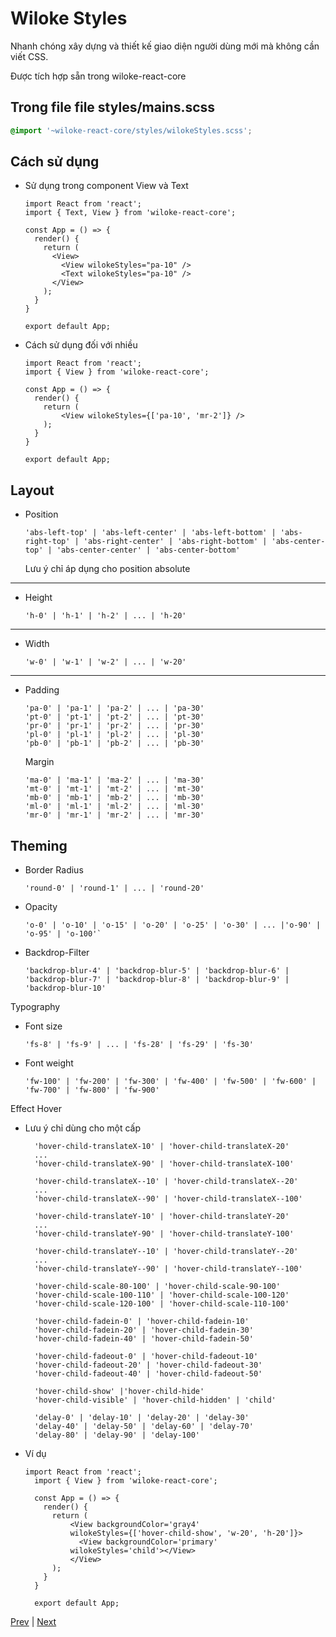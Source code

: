 [3]: ../general/files.md
[5]: ./tachyons.md

<!--  content -->

# Wiloke Styles

Nhanh chóng xây dựng và thiết kế giao diện người dùng mới mà không cần viết CSS.

Được tích hợp sẵn trong wiloke-react-core

## Trong file file styles/mains.scss

```scss
@import '~wiloke-react-core/styles/wilokeStyles.scss';
```

## Cách sử dụng

- Sử dụng trong component View và Text

  ```tsx
  import React from 'react';
  import { Text, View } from 'wiloke-react-core';

  const App = () => {
    render() {
      return (
        <View>
          <View wilokeStyles="pa-10" />
          <Text wilokeStyles="pa-10" />
        </View>
      );
    }
  }

  export default App;
  ```

- Cách sử dụng đối với nhiều

  ```tsx
  import React from 'react';
  import { View } from 'wiloke-react-core';

  const App = () => {
    render() {
      return (
          <View wilokeStyles={['pa-10', 'mr-2']} />
      );
    }
  }

  export default App;
  ```

## Layout

- Position

  `'abs-left-top' | 'abs-left-center' | 'abs-left-bottom' | 'abs-right-top' | 'abs-right-center' | 'abs-right-bottom' | 'abs-center-top' | 'abs-center-center' | 'abs-center-bottom'`

  Lưu ý chỉ áp dụng cho position absolute

---

- Height

  ```Shell
  'h-0' | 'h-1' | 'h-2' | ... | 'h-20'
  ```

---

- Width

  ```Shell
  'w-0' | 'w-1' | 'w-2' | ... | 'w-20'
  ```

---

- Padding

  ```Shell
  'pa-0' | 'pa-1' | 'pa-2' | ... | 'pa-30'
  'pt-0' | 'pt-1' | 'pt-2' | ... | 'pt-30'
  'pr-0' | 'pr-1' | 'pr-2' | ... | 'pr-30'
  'pl-0' | 'pl-1' | 'pl-2' | ... | 'pl-30'
  'pb-0' | 'pb-1' | 'pb-2' | ... | 'pb-30'
  ```

  Margin

  ```Shell
  'ma-0' | 'ma-1' | 'ma-2' | ... | 'ma-30'
  'mt-0' | 'mt-1' | 'mt-2' | ... | 'mt-30'
  'mb-0' | 'mb-1' | 'mb-2' | ... | 'mb-30'
  'ml-0' | 'ml-1' | 'ml-2' | ... | 'ml-30'
  'mr-0' | 'mr-1' | 'mr-2' | ... | 'mr-30'
  ```

## Theming

- Border Radius

  ```Shell
  'round-0' | 'round-1' | ... | 'round-20'
  ```

- Opacity

  ```Shell
  'o-0' | 'o-10' | 'o-15' | 'o-20' | 'o-25' | 'o-30' | ... |'o-90' | 'o-95' | 'o-100'`

  ```

- Backdrop-Filter

  ```Shell
  'backdrop-blur-4' | 'backdrop-blur-5' | 'backdrop-blur-6' | 'backdrop-blur-7' | 'backdrop-blur-8' | 'backdrop-blur-9' | 'backdrop-blur-10'
  ```

Typography

- Font size

  ```Shell
  'fs-8' | 'fs-9' | ... | 'fs-28' | 'fs-29' | 'fs-30'
  ```

- Font weight

  ```Shell
  'fw-100' | 'fw-200' | 'fw-300' | 'fw-400' | 'fw-500' | 'fw-600' | 'fw-700' | 'fw-800' | 'fw-900'
  ```

Effect Hover

- Lưu ý chỉ dùng cho một cấp

  ```Shell
    'hover-child-translateX-10' | 'hover-child-translateX-20'
    ...
    'hover-child-translateX-90' | 'hover-child-translateX-100'

    'hover-child-translateX--10' | 'hover-child-translateX--20'
    ...
    'hover-child-translateX--90' | 'hover-child-translateX--100'

    'hover-child-translateY-10' | 'hover-child-translateY-20'
    ...
    'hover-child-translateY-90' | 'hover-child-translateY-100'

    'hover-child-translateY--10' | 'hover-child-translateY--20'
    ...
    'hover-child-translateY--90' | 'hover-child-translateY--100'

    'hover-child-scale-80-100' | 'hover-child-scale-90-100'
    'hover-child-scale-100-110' | 'hover-child-scale-100-120'
    'hover-child-scale-120-100' | 'hover-child-scale-110-100'

    'hover-child-fadein-0' | 'hover-child-fadein-10'
    'hover-child-fadein-20' | 'hover-child-fadein-30'
    'hover-child-fadein-40' | 'hover-child-fadein-50'

    'hover-child-fadeout-0' | 'hover-child-fadeout-10'
    'hover-child-fadeout-20' | 'hover-child-fadeout-30'
    'hover-child-fadeout-40' | 'hover-child-fadeout-50'

    'hover-child-show' |'hover-child-hide'
    'hover-child-visible' | 'hover-child-hidden' | 'child'

    'delay-0' | 'delay-10' | 'delay-20' | 'delay-30'
    'delay-40' | 'delay-50' | 'delay-60' | 'delay-70'
    'delay-80' | 'delay-90' | 'delay-100'
  ```

- Ví dụ

  ```tsx
  import React from 'react';
    import { View } from 'wiloke-react-core';

    const App = () => {
      render() {
        return (
            <View backgroundColor='gray4'
            wilokeStyles={['hover-child-show', 'w-20', 'h-20']}>
              <View backgroundColor='primary'
            wilokeStyles='child'></View>
            </View>
        );
      }
    }

    export default App;
  ```

<!-- end of content -->

[Prev][3] | [Next][5]

